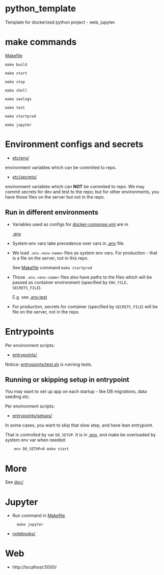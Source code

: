 # python_template

Template for dockerized python project - web, jupyter.

# make commands

[Makefile](Makefile)

    make build
    
    make start
    
    make stop
    
    make shell
    
    make seelogs
    
    make test
    
    make startprod
    
    make jupyter

# Environment configs and secrets

- [etc/env/](etc/env/)

environment variables which can be commited to repo.

- [etc/secrets/](etc/secrets/)

environment variables which can **NOT** be commited to repo. 
We may commit secrets for dev and test to the repo; 
but for other environments, you have those files on the server but not in the repo.

## Run in different environments

- Variables used as configs for [docker-compose.yml](docker-compose.yml) are in

    [.env](.env) 

- System env vars take precedence over vars in [.env](.env) file.

- We load `.env.<env-name>` files as system env vars. For production - that is a file on the server, not in this repo.

    See [Makefile](Makefile) command `make startprod`

- Those `.env.<env-name>` files also have paths to the files which will be passed as container environment (specified by `ENV_FILE, SECRETS_FILE`).

    E.g. see [.env.test](.env.test)

- For production, secrets for container (specified by `SECRETS_FILE`) will be file on the server, not in the repo.

# Entrypoints

Per environment scripts:

- [entrypoints/](entrypoints/)

Notice: [entrypoints/test.sh](entrypoints/test.sh) is running tests.

## Running or skipping setup in entrypoint

You may want to set up app on each startup - like DB migrations, data seeding etc.

Per environment scripts:

- [entrypoints/setups/](entrypoints/setups/)

In some cases, you want to skip that slow step, and have lean entrypoint.

That is controlled by var `DO_SETUP`. 
It is in [.env](.env), and make be overloaded by system env var when needed:

        env DO_SETUP=0 make start

# More

See [doc/](doc/)

# Jupyter

- Run command in [Makefile](Makefile)

        make jupyter

- [notebooks/](notebooks/)

# Web

- http://localhost:5000/
